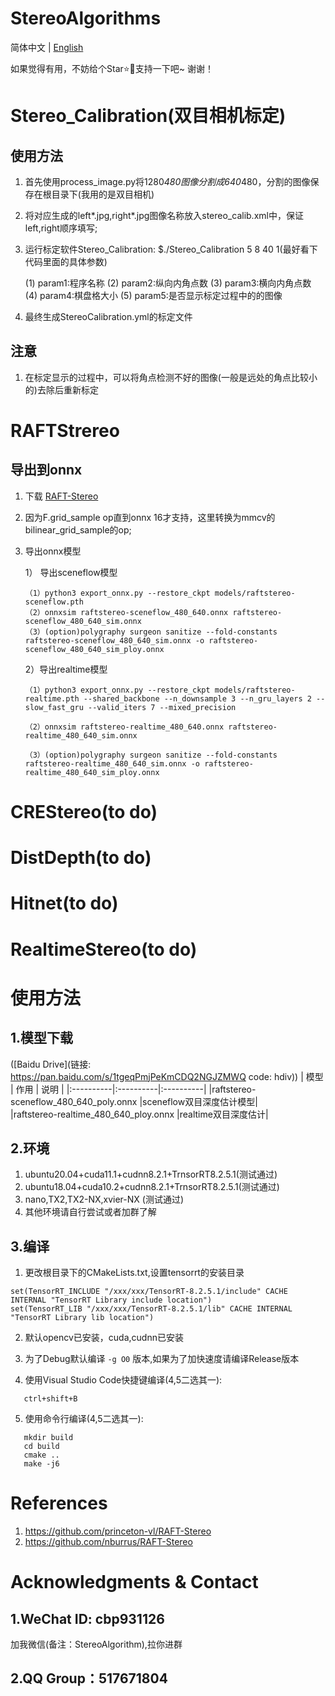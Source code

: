 # StereoAlgorithms
简体中文 | [English](./RAFTStereoAlgorithm_en.md)

如果觉得有用，不妨给个Star⭐️🌟支持一下吧~ 谢谢！

# Stereo_Calibration(双目相机标定)
## 使用方法
1. 首先使用process_image.py将1280*480图像分割成640*480，分割的图像保存在根目录下(我用的是双目相机)
2. 将对应生成的left*.jpg,right*.jpg图像名称放入stereo_calib.xml中，保证left,right顺序填写;
3. 运行标定软件Stereo_Calibration: $./Stereo_Calibration 5 8 40 1(最好看下代码里面的具体参数)
   
    (1) param1:程序名称
    (2) param2:纵向内角点数
    (3) param3:横向内角点数
    (4) param4:棋盘格大小
    (5) param5:是否显示标定过程中的的图像

4. 最终生成StereoCalibration.yml的标定文件

## 注意
1.  在标定显示的过程中，可以将角点检测不好的图像(一般是远处的角点比较小的)去除后重新标定


# RAFTStrereo
## 导出到onnx
1. 下载 [RAFT-Stereo](https://github.com/princeton-vl/RAFT-Stereo/tree/main)
2. 因为F.grid_sample op直到onnx 16才支持，这里转换为mmcv的bilinear_grid_sample的op;
3. 导出onnx模型
   
   1） 导出sceneflow模型
   ```
   （1）python3 export_onnx.py --restore_ckpt models/raftstereo-sceneflow.pth
   （2）onnxsim raftstereo-sceneflow_480_640.onnx raftstereo-sceneflow_480_640_sim.onnx
   （3）(option)polygraphy surgeon sanitize --fold-constants raftstereo-sceneflow_480_640_sim.onnx -o raftstereo-sceneflow_480_640_sim_ploy.onnx
   ```
   2）导出realtime模型
   ```
   （1）python3 export_onnx.py --restore_ckpt models/raftstereo-realtime.pth --shared_backbone --n_downsample 3 --n_gru_layers 2 --slow_fast_gru --valid_iters 7 --mixed_precision
   
   （2）onnxsim raftstereo-realtime_480_640.onnx raftstereo-realtime_480_640_sim.onnx

   （3）(option)polygraphy surgeon sanitize --fold-constants raftstereo-realtime_480_640_sim.onnx -o raftstereo-realtime_480_640_sim_ploy.onnx
   ```

# CREStereo(to do)

# DistDepth(to do)

# Hitnet(to do)

# RealtimeStereo(to do)


# 使用方法
## 1.模型下载
([Baidu Drive](链接: https://pan.baidu.com/s/1tgeqPmjPeKmCDQ2NGJZMWQ code: hdiv))
| 模型 |  作用    |  说明   |
|:----------|:----------|:----------|
|raftstereo-sceneflow_480_640_poly.onnx   |sceneflow双目深度估计模型|        
|raftstereo-realtime_480_640_ploy.onnx	   |realtime双目深度估计|             

## 2.环境
1. ubuntu20.04+cuda11.1+cudnn8.2.1+TrnsorRT8.2.5.1(测试通过)
2. ubuntu18.04+cuda10.2+cudnn8.2.1+TrnsorRT8.2.5.1(测试通过)
3. nano,TX2,TX2-NX,xvier-NX                       (测试通过)
4. 其他环境请自行尝试或者加群了解


## 3.编译

1. 更改根目录下的CMakeLists.txt,设置tensorrt的安装目录
```
set(TensorRT_INCLUDE "/xxx/xxx/TensorRT-8.2.5.1/include" CACHE INTERNAL "TensorRT Library include location")
set(TensorRT_LIB "/xxx/xxx/TensorRT-8.2.5.1/lib" CACHE INTERNAL "TensorRT Library lib location")
```
2. 默认opencv已安装，cuda,cudnn已安装
3. 为了Debug默认编译 ```-g O0``` 版本,如果为了加快速度请编译Release版本

4. 使用Visual Studio Code快捷键编译(4,5二选其一):
```
   ctrl+shift+B
```
5. 使用命令行编译(4,5二选其一):
```
   mkdir build
   cd build
   cmake ..
   make -j6
```
 

# References
1. https://github.com/princeton-vl/RAFT-Stereo
2. https://github.com/nburrus/RAFT-Stereo

# Acknowledgments & Contact 
## 1.WeChat ID: cbp931126
加我微信(备注：StereoAlgorithm),拉你进群
## 2.QQ Group：517671804
